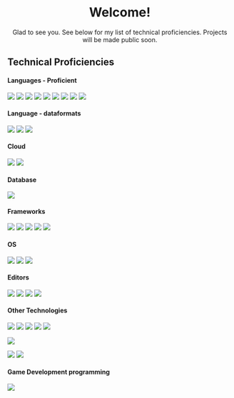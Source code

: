 <h1 align="center"> Welcome!</h1>

 <p align="center"> Glad to see you. See below for my list of technical proficiencies. Projects will be made public soon. </p>

## Technical Proficiencies
#### Languages - Proficient
[![](https://img.shields.io/badge/C++-grey?style=for-the-badge&logo=cplusplus&logoColor=4EAA25)]()
[![](https://img.shields.io/badge/HTML-grey?style=for-the-badge&logo=html5&logoColor=fc9003)]()
[![](https://img.shields.io/badge/CSS-grey?style=for-the-badge&logo=css3&logoColor=1572B6)]()
[![](https://img.shields.io/badge/javascript-grey?style=for-the-badge&logo=javascript&logoColor=F7DF1E)]()
[![](https://img.shields.io/badge/SQL-grey?style=for-the-badge&logo=mysql&logoColor=03bafc)]()
[![](https://img.shields.io/badge/SQL-grey?style=for-the-badge&logo=postgresql&logoColor=03bafc)]()
[![](https://img.shields.io/badge/Python-grey?style=for-the-badge&logo=Python&logoColor=03fc4e)]()
[![](https://img.shields.io/badge/Java-grey?style=for-the-badge&logo=openjdk&logoColor=red)]()
[![](https://img.shields.io/badge/Bash-grey?style=for-the-badge&logo=gnu-bash&logoColor=0398fc)]()

#### Language - dataformats
[![](https://img.shields.io/badge/XML-grey?style=for-the-badge&logo=xmlt&logoColor=light-blue)]()
[![](https://img.shields.io/badge/Json-grey?style=for-the-badge&logo=json&logoColor=light-blue)]()
[![](https://img.shields.io/badge/Yaml-grey?style=for-the-badge&logo=yaml&logoColor=light-blue)]()

#### Cloud
[![](https://img.shields.io/badge/AWS-grey?style=for-the-badge&logo=aws&logoColor=light-blue)]()
[![](https://img.shields.io/badge/AzureDevops-grey?style=for-the-badge&logo=azure&logoColor=light-blue)]()

#### Database
[![](https://img.shields.io/badge/JDBC-grey?style=for-the-badge&logo=aws&logoColor=light-blue)]()


#### Frameworks
[![](https://img.shields.io/badge/SpringBoot-grey?style=for-the-badge&logo=springboot&logoColor=light-blue)]()
[![](https://img.shields.io/badge/Spring-grey?style=for-the-badge&logo=spring&logoColor=blue)]()
[![](https://img.shields.io/badge/Django-grey?style=for-the-badge&logo=django&logoColor=light-blue)]()
[![](https://img.shields.io/badge/Asp.Net-grey?style=for-the-badge&logo=.net&logoColor=light-blue)]()
[![](https://img.shields.io/badge/Bootstrap-grey?style=for-the-badge&logo=bootstrap&logoColor=light-blue)]()

#### OS
[![](https://img.shields.io/badge/Ubuntu-orange?style=for-the-badge&logo=ubuntu&logoColor=white)]()
[![](https://img.shields.io/badge/Windows-blue?style=for-the-badge&logo=windows&logoColor=light-blue)]()
[![](https://img.shields.io/badge/MacOS?style=for-the-badge&logo=macos&logoColor=blue)]()

#### Editors

[![](https://img.shields.io/badge/IntelliJ-grey?style=for-the-badge&logo=intellij&logoColor=blue)]()
[![](https://img.shields.io/badge/VisualStudio-grey?style=for-the-badge&logo=visualstudio&logoColor=blue)]()
[![](https://img.shields.io/badge/VSCode-grey?style=for-the-badge&logo=vscode&logoColor=blue)]()
[![](https://img.shields.io/badge/Eclipse-grey?style=for-the-badge&logo=eclipse&logoColor=blue)]()

<!-- DB Tech, cloud-->

#### Other Technologies

[![](https://img.shields.io/badge/Confluence-Jira-blue?style=for-the-badge&logo=confluence&logoColor=black)]()
[![](https://img.shields.io/badge/docker-blue?style=for-the-badge&logo=docker&logoColor=grey)]()
[![](https://img.shields.io/badge/K8S-blue?style=for-the-badge&logo=kubernetes&logoColor=white)]()
[![](https://img.shields.io/badge/Git-orange?style=for-the-badge&logo=git&logoColor=black)]()
[![](https://img.shields.io/badge/Ansible-red?style=for-the-badge&logo=ansible&logoColor=black)]()

[![](https://img.shields.io/badge/Tomcat-grey?style=for-the-badge&logo=ApacheTomcat&logoColor=light-blue)]()

[![](https://img.shields.io/badge/Maven-grey?style=for-the-badge&logo=maven&logoColor=light-blue)]()
[![](https://img.shields.io/badge/Gradle-grey?style=for-the-badge&logo=gradle&logoColor=light-blue)]()

#### Game Development programming
[![](https://img.shields.io/badge/Godot-gdscript?style=for-the-badge&logo=godotengine&logoColor=light-blue)]()



<!--
Light-blue: 03c2fc
**comessErinaceus/comessErinaceus** is a ✨ _special_ ✨ repository because its `README.md` (this file) appears on your GitHub profile.

Here are some ideas to get you started:

- 🔭 I’m currently working on ...
- 🌱 I’m currently learning ...
- 👯 I’m looking to collaborate on ...
- 🤔 I’m looking for help with ...
- 💬 Ask me about ...
- 📫 How to reach me: ...
- 😄 Pronouns: ...
- ⚡ Fun fact: ...
-->
